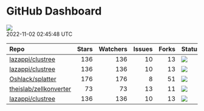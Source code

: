 GitHub Dashboard
================

![](https://github.com/lazappi/gh-dashboard/workflows/Render%20Status/badge.svg)  
2022-11-02 02:45:48 UTC

| Repo                                                                | Stars | Watchers | Issues | Forks | Status                                                                                                                                                   | Commit                                                                                                                                                           |
| :------------------------------------------------------------------ | ----: | -------: | -----: | ----: | :------------------------------------------------------------------------------------------------------------------------------------------------------- | :--------------------------------------------------------------------------------------------------------------------------------------------------------------- |
| [lazappi/clustree](https://github.com/lazappi/clustree)             |   136 |      136 |     10 |    13 | [![](https://github.com/lazappi/clustree/workflows/R-CMD-check/badge.svg)](https://github.com/lazappi/clustree/actions/runs/2567418949)                  | <a href="https://github.com/lazappi/clustree/commit/cb0256d419e0bb7129bec917f1ebaeacdf0c2842" title="Merge branch 'master' into develop">cb0256</a>              |
| [lazappi/clustree](https://github.com/lazappi/clustree)             |   136 |      136 |     10 |    13 | [![](https://github.com/lazappi/clustree/workflows/pkgdown/badge.svg)](https://github.com/lazappi/clustree/actions/runs/2567418946)                      | <a href="https://github.com/lazappi/clustree/commit/cb0256d419e0bb7129bec917f1ebaeacdf0c2842" title="Merge branch 'master' into develop">cb0256</a>              |
| [Oshlack/splatter](https://github.com/Oshlack/splatter)             |   176 |      176 |      8 |    51 | [![](https://github.com/Oshlack/splatter/workflows/R-CMD-check-bioc/badge.svg)](https://github.com/Oshlack/splatter/actions/runs/3332259024)             | <a href="https://github.com/Oshlack/splatter/commit/1768d11cdd5e7e763b9203a11d2d225d60ba911e" title="Update NEWS for Bioconductor 3.16 release">1768d1</a>       |
| [theislab/zellkonverter](https://github.com/theislab/zellkonverter) |    73 |       73 |     13 |    11 | [![](https://github.com/theislab/zellkonverter/workflows/R-CMD-check-bioc/badge.svg)](https://github.com/theislab/zellkonverter/actions/runs/3332157277) | <a href="https://github.com/theislab/zellkonverter/commit/071ebe26dceca820136a2f2f35edd7df1777f18b" title="Update NEWS for Bioconductor 3.16 release">071ebe</a> |
| [lazappi/clustree](https://github.com/lazappi/clustree)             |   136 |      136 |     10 |    13 | [![](https://github.com/lazappi/clustree/workflows/test-coverage/badge.svg)](https://github.com/lazappi/clustree/actions/runs/2567418948)                | <a href="https://github.com/lazappi/clustree/commit/cb0256d419e0bb7129bec917f1ebaeacdf0c2842" title="Merge branch 'master' into develop">cb0256</a>              |
